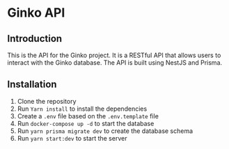 # Ginko API

## Introduction

This is the API for the Ginko project. It is a RESTful API that allows users to interact with the Ginko database. The API is built using NestJS and Prisma.

## Installation

1. Clone the repository
2. Run `Yarn install` to install the dependencies
3. Create a `.env` file based on the `.env.template` file
4. Run `docker-compose up -d` to start the database
5. Run `yarn prisma migrate dev` to create the database schema
6. Run `yarn start:dev` to start the server
